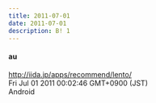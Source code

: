 ```yaml
---
title: 2011-07-01
date: 2011-07-01
description: B! 1
---
```


#### au
http://iida.jp/apps/recommend/lento/<br>
Fri Jul 01 2011 00:02:46 GMT+0900 (JST)<br>
Android


